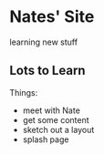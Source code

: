 # Nates' Site
learning new stuff

## Lots to Learn
Things:
- meet with Nate
- get some content
- sketch out a layout
- splash page

